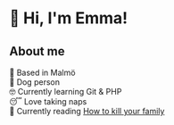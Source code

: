 # 👋  Hi, I'm Emma!

## About me
📍 Based in Malmö  
🐶 Dog person  
🤓 Currently learning Git & PHP  
😴 Love taking naps  
📖 Currently reading [How to kill your family](https://www.goodreads.com/book/show/50224049-how-to-kill-your-family)

<!---
emmaelmberg/emmaelmberg is a ✨ special ✨ repository because its `README.md` (this file) appears on your GitHub profile.
You can click the Preview link to take a look at your changes.
--->
